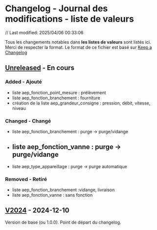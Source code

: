 # Changelog - Journal des modifications - liste de valeurs
// Last modified: 2025/04/06 00:33:06

Tous les changements notables dans **les listes de valeurs** sont listés ici. Merci de respecter la format.
Le format de ce fichier est basé sur [Keep a Changelog](https://keepachangelog.com/fr/1.1.0/)

## [Unreleased] - En cours

### Added - Ajouté
- liste aep_fonction_point_mesure : prélèvement
- liste aep_fonction_branchement : fourniture
- création de la liste aep_grandeur_consigne : pression, débit, vitesse, niveau

### Changed - Changé
- liste aep_fonction_branchement : purge -> purge/vidange
- liste aep_fonction_vanne : purge -> purge/vidange
  - 
- liste aep_type_appareillage : purge -> purge automatique

### Removed - Retiré
- liste aep_fonction_branchement :vidange, livraison
- liste aep_fonction_vanne : sans fonction

## [V2024] - 2024-12-10
Version de base (ou 1.0.0). Point de départ du changelog.

[unreleased]: https://github.com/cnigfr/StaR-Eau/compare/v2024...HEAD
[V2024]: https://github.com/cnigfr/StaR-Eau/compare/V2024...AC_juin_2024
